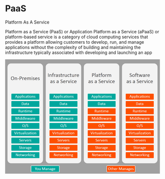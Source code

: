 # PaaS


Platform As A Service

Platform as a Service (PaaS) or Application Platform as a Service
(aPaaS) or platform-based service is a category of cloud computing
services that provides a platform allowing customers to develop, run,
and manage applications without the complexity of building and
maintaining the infrastructure typically associated with developing and
launching an app

![](./images/14909529.png)

